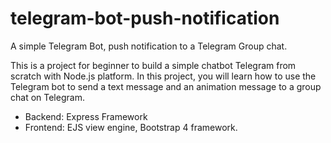 # telegram-bot-push-notification

A simple Telegram Bot, push notification to a Telegram Group chat.

This is a project for beginner to build a simple chatbot Telegram from scratch with Node.js platform. In this project, you will learn how to use the Telegram bot to send a text message and an animation message to a group chat on Telegram.

- Backend: Express Framework
- Frontend: EJS view engine, Bootstrap 4 framework.
